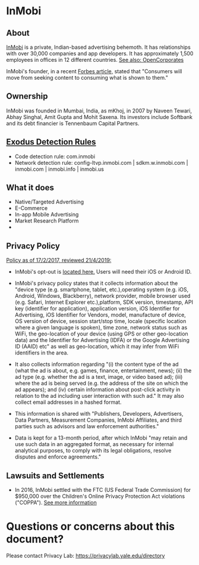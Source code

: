 # InMobi

## About

[InMobi](https://www.inmobi.com/) is a private, Indian-based advertising behemoth.  It has relationships with over 30,000 companies and app developers. It has approximately 1,500 employees in offices in 12 different countries. [See also: OpenCorporates](https://opencorporates.com/companies/us_ca/C3422070)

InMobi's founder, in a recent [Forbes article,](http://www.forbesindia.com/article/leaderboard/inmobi-wants-to-glue-your-attention-to-your-lock-screen/53095/1) stated that "Consumers will move from seeking content to consuming what is shown to them."  

## Ownership

InMobi was founded in Mumbai, India, as mKhoj, in 2007 by Naveen Tewari, Abhay Singhal, Amit Gupta and Mohit Saxena.  Its investors include Softbank and its debt financier is Tennenbaum Capital Partners.  


## [Exodus Detection Rules](https://exodus-privacy.eu.org)

* Code detection rule: com.inmobi
* Network detection rule: config-ltvp.inmobi.com | sdkm.w.inmobi.com | inmobi.com | inmobi.info | inmobi.us

## What it does

* Native/Targeted Advertising
* E-Commerce
* In-app Mobile Advertising
* Market Research Platform
* 

## Privacy Policy

[Policy as of 17/2/2017, reviewed 21/4/2019:](https://www.inmobi.com/privacy-policy/)

* InMobi's opt-out is [located here.](https://www.inmobi.com/page/opt-out/)  Users will need their iOS or Android ID.  

* InMobi's privacy policy states that it collects information about the "device type (e.g. smartphone, tablet, etc.),operating system (e.g. iOS, Android, Windows, Blackberry), network provider, mobile browser used (e.g. Safari, Internet Explorer etc.),platform, SDK version, timestamp, API key (identifier for application), application version, iOS Identifier for Advertising, iOS Identifier for Vendors, model, manufacture of device, OS version of device, session start/stop time, locale (specific location where a given language is spoken), time zone, network status such as WiFi, the geo-location of your device (using GPS or other geo-location data) and the Identifier for Advertising (IDFA) or the Google Advertising ID (AAID) etc" as well as geo-location, which it may infer from WiFi identifiers in the area.   

* It also collects information regarding "(i) the content type of the ad (what the ad is about, e.g. games, finance, entertainment, news); (ii) the ad type (e.g. whether the ad is a text, image, or video based ad); (iii) where the ad is being served (e.g. the address of the site on which the ad appears); and (iv) certain information about post-click activity in relation to the ad including user interaction with such ad."  It may also collect email addresses in a hashed format. 

* This information is shared with "Publishers, Developers, Advertisers, Data Partners, Measurement Companies, InMobi Affiliates, and third parties such as advisors and law enforcement authorities."  

* Data is kept for a 13-month period, after which InMobi "may retain and use such data in an aggregated format, as necessary for internal analytical purposes, to comply with its legal obligations, resolve disputes and enforce agreements."

## Lawsuits and Settlements

* In 2016, InMobi settled with the FTC (US Federal Trade Commission) for $950,000 over the Children's Online Privacy Protection Act violations ("COPPA").  [See more information](https://www.ftc.gov/news-events/press-releases/2016/06/mobile-advertising-network-inmobi-settles-ftc-charges-it-tracked)

# Questions or concerns about this document?
Please contact Privacy Lab: https://privacylab.yale.edu/directory
